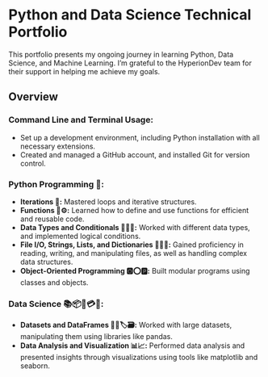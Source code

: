 # Python and Data Science Technical Portfolio

This portfolio presents my ongoing journey in learning Python, Data Science, and Machine Learning. I’m grateful to the HyperionDev team for their support in helping me achieve my goals.

## Overview

### Command Line and Terminal Usage:
- Set up a development environment, including Python installation with all necessary extensions.
- Created and managed a GitHub account, and installed Git for version control.

### Python Programming 🐍:
- **Iterations 🔗:** Mastered loops and iterative structures.
- **Functions 🧩⚙:** Learned how to define and use functions for efficient and reusable code.
- **Data Types and Conditionals 🧱🔧🔨:** Worked with different data types, and implemented logical conditions.
- **File I/O, Strings, Lists, and Dictionaries 📂📃📑:** Gained proficiency in reading, writing, and manipulating files, as well as handling complex data structures.
- **Object-Oriented Programming 🅾⭕🅿:** Built modular programs using classes and objects.

### Data Science 📚📦📇💳🧬:
- **Datasets and DataFrames 💽📼🏷🗃:** Worked with large datasets, manipulating them using libraries like pandas.
- **Data Analysis and Visualization 📊📈:** Performed data analysis and presented insights through visualizations using tools like matplotlib and seaborn.


